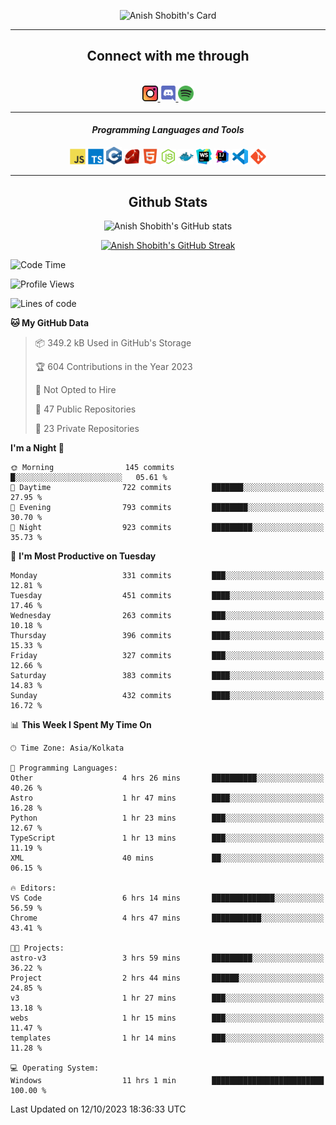 <div align="center">

![Anish Shobith's Card](https://cardivo.vercel.app/api?name=Anish%20Shobith%20P%20S&description=Hi%20there%F0%9F%91%8B,%20I%20am%20a%2020-years-old.%20I%20am%20a%20Web%20and%20Application%20developer%20from%20India.%20Nice%20to%20meet%20you%20all.%20Looking%20forward%20to%20paritcipate%20with%20you.&image=https://i.imgur.com/WlQk3PY.jpg&&disableAnimation=true&site=https://anishshobithps.tech&pattern=plus&colorPattern=%23171616&backgroundColor=%231a1b26&instagram=anish_shobith&linkedin=Anish%20Shobith%20P%20S&fontColor=%23ffffff&iconColor=%23ffffff)

<hr>
 <h2> Connect with me through </h2>
<br>
<a href="https://www.instagram.com/anish_shobith/">
    <img alt="Anish Shobith's Instagram" width="25px" src="https://raw.githubusercontent.com/anishshobithps/anishshobithps/master/assets/socials/instagram.svg">
    </a>
    <a href="https://discord.gg/cWgDskT">
    <img alt="Anish Shobith's Discord", width="25px" src="https://raw.githubusercontent.com/anishshobithps/anishshobithps/master/assets/socials/discord.svg">
    </a>
    <a href="https://open.spotify.com/user/goshcrm0y9jzum2lffvu6f4hz">
    <img alt="Anish Shobith's Spotify", width="25px" src="https://raw.githubusercontent.com/anishshobithps/anishshobithps/master/assets/socials/spotify.svg">
    </a>
    <br>
    <hr>
    <h4> <i> Programming Languages and Tools </i> </h4>
    <img width="25px" src="https://raw.githubusercontent.com/anishshobithps/anishshobithps/master/assets/languages/javascript.svg">
    <img width="25px" src="https://raw.githubusercontent.com/anishshobithps/anishshobithps/master/assets/languages/typescript.svg">
    <img width="25px" src="https://raw.githubusercontent.com/anishshobithps/anishshobithps/master/assets/languages/cpp.svg">
    <img width="25px" src="https://raw.githubusercontent.com/anishshobithps/anishshobithps/master/assets/languages/ruby.svg">
    <img width="25px" src="https://raw.githubusercontent.com/anishshobithps/anishshobithps/master/assets/languages/html.svg">
    <img width="25px" src="https://raw.githubusercontent.com/anishshobithps/anishshobithps/master/assets/tools/nodejs.svg">
    <img width="25px" src="https://raw.githubusercontent.com/anishshobithps/anishshobithps/master/assets/tools/docker.svg">
    <img width="25px" src="https://raw.githubusercontent.com/anishshobithps/anishshobithps/master/assets/tools/webstorm.svg">
    <img width="25px" src="https://raw.githubusercontent.com/anishshobithps/anishshobithps/master/assets/tools/intellij.svg">
    <img width="25px" src="https://raw.githubusercontent.com/anishshobithps/anishshobithps/master/assets/tools/visualstudiocode.svg">
    <img width="25px" src="https://raw.githubusercontent.com/anishshobithps/anishshobithps/master/assets/tools/git.svg">
<hr>
 <h2> Github Stats </h2>

![Anish Shobith's GitHub stats](https://github-readme-stats-fk82.vercel.app/api?username=anishshobithps&show_icons=true&theme=tokyonight&count_private=true)

[![Anish Shobith's GitHub Streak](https://streak-stats.demolab.com?user=anishshobithps&theme=tokyonight&hide_border=true&border_radius=4.6)](https://git.io/streak-stats)

</div>

<!--START_SECTION:waka-->
![Code Time](http://img.shields.io/badge/Code%20Time-1%2C001%20hrs%2014%20mins-blue)

![Profile Views](http://img.shields.io/badge/Profile%20Views-13-blue)

![Lines of code](https://img.shields.io/badge/From%20Hello%20World%20I%27ve%20Written-550.3%20thousand%20lines%20of%20code-blue)

**🐱 My GitHub Data** 

> 📦 349.2 kB Used in GitHub's Storage 
 > 
> 🏆 604 Contributions in the Year 2023
 > 
> 🚫 Not Opted to Hire
 > 
> 📜 47 Public Repositories 
 > 
> 🔑 23 Private Repositories 
 > 
**I'm a Night 🦉** 

```text
🌞 Morning                145 commits         █░░░░░░░░░░░░░░░░░░░░░░░░   05.61 % 
🌆 Daytime                722 commits         ███████░░░░░░░░░░░░░░░░░░   27.95 % 
🌃 Evening                793 commits         ████████░░░░░░░░░░░░░░░░░   30.70 % 
🌙 Night                  923 commits         █████████░░░░░░░░░░░░░░░░   35.73 % 
```
📅 **I'm Most Productive on Tuesday** 

```text
Monday                   331 commits         ███░░░░░░░░░░░░░░░░░░░░░░   12.81 % 
Tuesday                  451 commits         ████░░░░░░░░░░░░░░░░░░░░░   17.46 % 
Wednesday                263 commits         ███░░░░░░░░░░░░░░░░░░░░░░   10.18 % 
Thursday                 396 commits         ████░░░░░░░░░░░░░░░░░░░░░   15.33 % 
Friday                   327 commits         ███░░░░░░░░░░░░░░░░░░░░░░   12.66 % 
Saturday                 383 commits         ████░░░░░░░░░░░░░░░░░░░░░   14.83 % 
Sunday                   432 commits         ████░░░░░░░░░░░░░░░░░░░░░   16.72 % 
```


📊 **This Week I Spent My Time On** 

```text
🕑︎ Time Zone: Asia/Kolkata

💬 Programming Languages: 
Other                    4 hrs 26 mins       ██████████░░░░░░░░░░░░░░░   40.26 % 
Astro                    1 hr 47 mins        ████░░░░░░░░░░░░░░░░░░░░░   16.28 % 
Python                   1 hr 23 mins        ███░░░░░░░░░░░░░░░░░░░░░░   12.67 % 
TypeScript               1 hr 13 mins        ███░░░░░░░░░░░░░░░░░░░░░░   11.19 % 
XML                      40 mins             ██░░░░░░░░░░░░░░░░░░░░░░░   06.15 % 

🔥 Editors: 
VS Code                  6 hrs 14 mins       ██████████████░░░░░░░░░░░   56.59 % 
Chrome                   4 hrs 47 mins       ███████████░░░░░░░░░░░░░░   43.41 % 

🐱‍💻 Projects: 
astro-v3                 3 hrs 59 mins       █████████░░░░░░░░░░░░░░░░   36.22 % 
Project                  2 hrs 44 mins       ██████░░░░░░░░░░░░░░░░░░░   24.85 % 
v3                       1 hr 27 mins        ███░░░░░░░░░░░░░░░░░░░░░░   13.18 % 
webs                     1 hr 15 mins        ███░░░░░░░░░░░░░░░░░░░░░░   11.47 % 
templates                1 hr 14 mins        ███░░░░░░░░░░░░░░░░░░░░░░   11.28 % 

💻 Operating System: 
Windows                  11 hrs 1 min        █████████████████████████   100.00 % 
```


 Last Updated on 12/10/2023 18:36:33 UTC
<!--END_SECTION:waka-->
